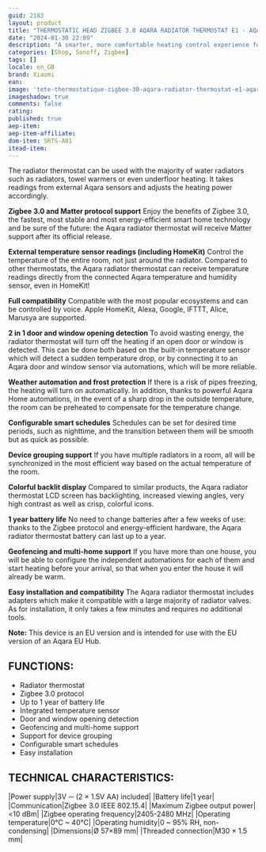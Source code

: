 ```yaml
---
guid: 2183
layout: product 
title: "THERMOSTATIC HEAD ZIGBEE 3.0 AQARA RADIATOR THERMOSTAT E1 - AQARA"
date: "2024-01-30 22:09"
description: "A smarter, more comfortable heating control experience for your home."
categories: [Shop, Sonoff, Zigbee]
tags: []
locale: en_GB
brand: Xiaomi
ean: 
image: 'tete-thermostatique-zigbee-30-aqara-radiator-thermostat-e1-aqara.jpg'
imageshadow: true
comments: false
rating:  
published: true
aep-item: 
aep-item-affiliate: 
dom-item: SRTS-A01
itead-item: 
---
```


The radiator thermostat can be used with the majority of water radiators such as radiators, towel warmers or even underfloor heating. It takes readings from external Aqara sensors and adjusts the heating power accordingly.

**Zigbee 3.0 and Matter protocol support**
Enjoy the benefits of Zigbee 3.0, the fastest, most stable and most energy-efficient smart home technology and be sure of the future: the Aqara radiator thermostat will receive Matter support after its official release.

**External temperature sensor readings (including HomeKit)**
Control the temperature of the entire room, not just around the radiator. Compared to other thermostats, the Aqara radiator thermostat can receive temperature readings directly from the connected Aqara temperature and humidity sensor, even in HomeKit!

**Full compatibility**
Compatible with the most popular ecosystems and can be controlled by voice. Apple HomeKit, Alexa, Google, IFTTT, Alice, Marusya are supported.

**2 in 1 door and window opening detection**
To avoid wasting energy, the radiator thermostat will turn off the heating if an open door or window is detected. This can be done both based on the built-in temperature sensor which will detect a sudden temperature drop, or by connecting it to an Aqara door and window sensor via automations, which will be more reliable.

**Weather automation and frost protection**
If there is a risk of pipes freezing, the heating will turn on automatically. In addition, thanks to powerful Aqara Home automations, in the event of a sharp drop in the outside temperature, the room can be preheated to compensate for the temperature change.

**Configurable smart schedules**
Schedules can be set for desired time periods, such as nighttime, and the transition between them will be smooth but as quick as possible.

**Device grouping support**
If you have multiple radiators in a room, all will be synchronized in the most efficient way based on the actual temperature of the room.

**Colorful backlit display**
Compared to similar products, the Aqara radiator thermostat LCD screen has backlighting, increased viewing angles, very high contrast as well as crisp, colorful icons.

**1 year battery life**
No need to change batteries after a few weeks of use: thanks to the Zigbee protocol and energy-efficient hardware, the Aqara radiator thermostat battery can last up to a year.

**Geofencing and multi-home support**
If you have more than one house, you will be able to configure the independent automations for each of them and start heating before your arrival, so that when you enter the house it will already be warm.

**Easy installation and compatibility**
The Aqara radiator thermostat includes adapters which make it compatible with a large majority of radiator valves. As for installation, it only takes a few minutes and requires no additional tools.

**Note:** This device is an EU version and is intended for use with the EU version of an Aqara EU Hub.

## FUNCTIONS:

- Radiator thermostat
- Zigbee 3.0 protocol
- Up to 1 year of battery life
- Integrated temperature sensor
- Door and window opening detection
- Geofencing and multi-home support
- Support for device grouping
- Configurable smart schedules
- Easy installation
 

## TECHNICAL CHARACTERISTICS:

|Power supply|3V ⎓ (2 × 1.5V AA) included|
|Battery life|1 year|
|Communication|Zigbee 3.0 IEEE 802.15.4|
|Maximum Zigbee output power|<10 dBm|
|Zigbee operating frequency|2405-2480 MHz|
|Operating temperature|0°C ~ 40°C|
|Operating humidity|0 ~ 95% RH, non-condensing|
|Dimensions|Ø 57×89 mm|
|Threaded connection|M30 × 1.5 mm|
